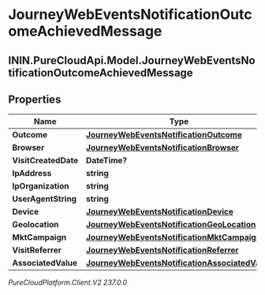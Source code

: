 # JourneyWebEventsNotificationOutcomeAchievedMessage

## ININ.PureCloudApi.Model.JourneyWebEventsNotificationOutcomeAchievedMessage

## Properties

|Name | Type | Description | Notes|
|------------ | ------------- | ------------- | -------------|
| **Outcome** | [**JourneyWebEventsNotificationOutcome**](JourneyWebEventsNotificationOutcome) |  | [optional] |
| **Browser** | [**JourneyWebEventsNotificationBrowser**](JourneyWebEventsNotificationBrowser) |  | [optional] |
| **VisitCreatedDate** | **DateTime?** |  | [optional] |
| **IpAddress** | **string** |  | [optional] |
| **IpOrganization** | **string** |  | [optional] |
| **UserAgentString** | **string** |  | [optional] |
| **Device** | [**JourneyWebEventsNotificationDevice**](JourneyWebEventsNotificationDevice) |  | [optional] |
| **Geolocation** | [**JourneyWebEventsNotificationGeoLocation**](JourneyWebEventsNotificationGeoLocation) |  | [optional] |
| **MktCampaign** | [**JourneyWebEventsNotificationMktCampaign**](JourneyWebEventsNotificationMktCampaign) |  | [optional] |
| **VisitReferrer** | [**JourneyWebEventsNotificationReferrer**](JourneyWebEventsNotificationReferrer) |  | [optional] |
| **AssociatedValue** | [**JourneyWebEventsNotificationAssociatedValue**](JourneyWebEventsNotificationAssociatedValue) |  | [optional] |



_PureCloudPlatform.Client.V2 237.0.0_
